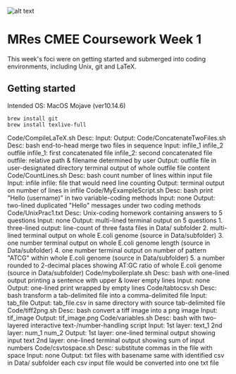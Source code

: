 ![alt text](https://unichoices.co.uk/wp-content/uploads/2015/09/Imperial-College-London.jpg)

# MRes CMEE Coursework Week 1

This week's foci were on getting started and submerged into coding environments, including Unix, git and LaTeX.  

## Getting started

Intended OS: MacOS Mojave (ver10.14.6)  
```{bash}
brew install git
brew install texlive-full
```

Code/CompileLaTeX.sh
    Desc:
    Input:
    Output:
Code/ConcatenateTwoFiles.sh
    Desc: bash end-to-head merge two files in sequence
    Input: infile_1 infile_2 outfile
        infile_1: first concatenated file
        infile_2: second concatenated file
        outfile: relative path & filename determined by user
    Output:
        outfile file in user-designated directory
        terminal output of whole outfile file content
Code/CountLines.sh
    Desc: bash count number of lines within input file
    Input: infile
        infile: file that would need line counting
    Output: terminal output on number of lines in infile
Code/MyExampleScript.sh
    Desc: bash print "Hello (username)" in two variable-coding methods
    Input: none
    Output: two-lined duplicated "Hello" messages under two coding methods
Code/UnixPrac1.txt
    Desc: Unix-coding homework containing answers to 5 questions
    Input: none
    Output: multi-lined terminal output on 5 questions
        1. three-lined output: line-count of three fasta files in Data/ subfolder
        2. multi-lined terminal output on whole E.coli genome (source in Data/subfolder)
        3. one number terminal output on whole E.coli genome length (source in Data/subfolder)
        4. one number terminal output on number of pattern "ATCG" within whole E.coli genome (source in Data/subfolder)
        5. a number rounded to 2-decimal places showing AT:GC ratio of whole E.coli genome (source in Data/subfolder)
Code/myboilerplate.sh
    Desc: bash with one-lined output printing a sentence with upper & lower empty lines
    Input: none
    Output: one-lined print wrapped by empty lines
Code/tabtocsv.sh
    Desc: bash transform a tab-delimited file into a comma-delimited file
    Input: tab_file
    Output: tab_file.csv in same directory with source tab-delimited file
Code/tiff2png.sh
    Desc: bash convert a tiff image into a png image
    Input: tif_image
    Output: tif_image.png
Code/variables.sh
    Desc: bash with two-layered interactive text-/number-handling script
    Input:
        1st layer: text_1
        2nd layer: num_1 num_2
    Output:
        1st layer: one-lined terminal output showing input text
        2nd layer: one-lined terminal output showing sum of input numbers
Code/csvtospace.sh
    Desc: substitute commas in the file with space
    Input: none
    Output:
        txt files with basename same with identified csv in Data/ subfolder
        each csv input file would be converted into one txt file